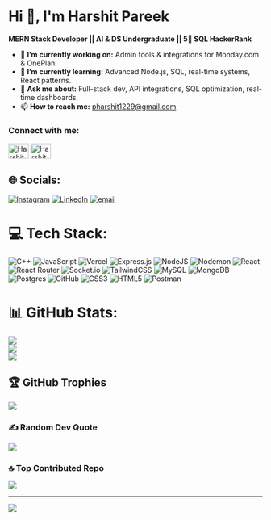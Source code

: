 #  Hi 👋, I'm Harshit Pareek
**MERN Stack Developer || AI & DS Undergraduate || 5🌟 SQL HackerRank**

- 🔭 **I’m currently working on:** Admin tools & integrations for Monday.com & OnePlan.
- 🌱 **I’m currently learning:** Advanced Node.js, SQL, real-time systems, React patterns. 
- 💬 **Ask me about:** Full-stack dev, API integrations, SQL optimization, real-time dashboards.
- 📫 **How to reach me:** pharshit1229@gmail.com 

<h3 align="left">Connect with me:</h3>
<p align="left>
<a href="https://www.linkedin.com/in/harshit-pareek29/"target="blank"><img align="center" src="https://www.linkedin.com/in/harshit-pareek29/" alt="Harshit_Pareek" height="30" width="40" /></a>
<a href="https://leetcode.com/Jinesh_Prajapat"target="blank"><img align="center" src="" alt="Harshit_Pareek" height="30" width="40" /></a>
</p>

## 🌐 Socials:
[![Instagram](https://img.shields.io/badge/Instagram-%23E4405F.svg?logo=Instagram&logoColor=white)](https://instagram.com/harshitpareekkk) [![LinkedIn](https://img.shields.io/badge/LinkedIn-%230077B5.svg?logo=linkedin&logoColor=white)](https://linkedin.com/in/harshit-pareek29) [![email](https://img.shields.io/badge/Email-D14836?logo=gmail&logoColor=white)](mailto:pharshit1229@gmail.com) 

# 💻 Tech Stack:
![C++](https://img.shields.io/badge/c++-%2300599C.svg?style=for-the-badge&logo=c%2B%2B&logoColor=white) ![JavaScript](https://img.shields.io/badge/javascript-%23323330.svg?style=for-the-badge&logo=javascript&logoColor=%23F7DF1E) ![Vercel](https://img.shields.io/badge/vercel-%23000000.svg?style=for-the-badge&logo=vercel&logoColor=white) ![Express.js](https://img.shields.io/badge/express.js-%23404d59.svg?style=for-the-badge&logo=express&logoColor=%2361DAFB) ![NodeJS](https://img.shields.io/badge/node.js-6DA55F?style=for-the-badge&logo=node.js&logoColor=white) ![Nodemon](https://img.shields.io/badge/NODEMON-%23323330.svg?style=for-the-badge&logo=nodemon&logoColor=%BBDEAD) ![React](https://img.shields.io/badge/react-%2320232a.svg?style=for-the-badge&logo=react&logoColor=%2361DAFB) ![React Router](https://img.shields.io/badge/React_Router-CA4245?style=for-the-badge&logo=react-router&logoColor=white) ![Socket.io](https://img.shields.io/badge/Socket.io-black?style=for-the-badge&logo=socket.io&badgeColor=010101) ![TailwindCSS](https://img.shields.io/badge/tailwindcss-%2338B2AC.svg?style=for-the-badge&logo=tailwind-css&logoColor=white) ![MySQL](https://img.shields.io/badge/mysql-4479A1.svg?style=for-the-badge&logo=mysql&logoColor=white) ![MongoDB](https://img.shields.io/badge/MongoDB-%234ea94b.svg?style=for-the-badge&logo=mongodb&logoColor=white) ![Postgres](https://img.shields.io/badge/postgres-%23316192.svg?style=for-the-badge&logo=postgresql&logoColor=white) ![GitHub](https://img.shields.io/badge/github-%23121011.svg?style=for-the-badge&logo=github&logoColor=white) ![CSS3](https://img.shields.io/badge/css3-%231572B6.svg?style=for-the-badge&logo=css3&logoColor=white) ![HTML5](https://img.shields.io/badge/html5-%23E34F26.svg?style=for-the-badge&logo=html5&logoColor=white) ![Postman](https://img.shields.io/badge/Postman-FF6C37?style=for-the-badge&logo=postman&logoColor=white)
# 📊 GitHub Stats:
![](https://github-readme-stats.vercel.app/api?username=PAREEK-HARSHIT&theme=dark&hide_border=false&include_all_commits=true&count_private=false)<br/>
![](https://nirzak-streak-stats.vercel.app/?user=PAREEK-HARSHIT&theme=dark&hide_border=false)<br/>
![](https://github-readme-stats.vercel.app/api/top-langs/?username=PAREEK-HARSHIT&theme=dark&hide_border=false&include_all_commits=true&count_private=false&layout=compact)

## 🏆 GitHub Trophies
![](https://github-profile-trophy.vercel.app/?username=PAREEK-HARSHIT&theme=radical&no-frame=false&no-bg=true&margin-w=4)

<!-- Snake Game Repo View -->

<div align="center">
<!--   <img src="https://profile-readme-generator.com/assets/snake.svg" alt="Snake animation" /> -->
</div>

### ✍️ Random Dev Quote
![](https://quotes-github-readme.vercel.app/api?type=horizontal&theme=radical)

### 🔝 Top Contributed Repo
![](https://github-contributor-stats.vercel.app/api?username=PAREEK-HARSHIT&limit=5&theme=dark&combine_all_yearly_contributions=true)

---
[![](https://visitcount.itsvg.in/api?id=PAREEK-HARSHIT&icon=0&color=0)](https://visitcount.itsvg.in)

<!-- Proudly created with GPRM ( https://gprm.itsvg.in ) -->
